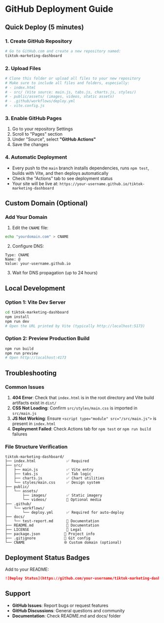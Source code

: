 # GitHub Deployment Guide

## Quick Deploy (5 minutes)

### 1. Create GitHub Repository
```bash
# Go to GitHub.com and create a new repository named:
tiktok-marketing-dashboard
```

### 2. Upload Files
```bash
# Clone this folder or upload all files to your new repository
# Make sure to include all files and folders, especially:
# - index.html
# - src/ (Vite source: main.js, tabs.js, charts.js, styles/)
# - public/assets/ (images, videos, static assets)
# - .github/workflows/deploy.yml
# - vite.config.js
```

### 3. Enable GitHub Pages
1. Go to your repository Settings
2. Scroll to "Pages" section
3. Under "Source", select **"GitHub Actions"**
4. Save the changes

### 4. Automatic Deployment
- Every push to the `main` branch installs dependencies, runs `npm test`, builds with Vite, and then deploys automatically
- Check the "Actions" tab to see deployment status
- Your site will be live at: `https://your-username.github.io/tiktok-marketing-dashboard`

## Custom Domain (Optional)

### Add Your Domain
1. Edit the `CNAME` file:
```bash
echo "yourdomain.com" > CNAME
```

2. Configure DNS:
```
Type: CNAME
Name: @
Value: your-username.github.io
```

3. Wait for DNS propagation (up to 24 hours)

## Local Development

### Option 1: Vite Dev Server
```bash
cd tiktok-marketing-dashboard
npm install
npm run dev
# Open the URL printed by Vite (typically http://localhost:5173)
```

### Option 2: Preview Production Build
```bash
npm run build
npm run preview
# Open http://localhost:4173
```

## Troubleshooting

### Common Issues
1. **404 Error**: Check that `index.html` is in the root directory and Vite build artifacts exist in `dist/`
2. **CSS Not Loading**: Confirm `src/styles/main.css` is imported in `src/main.js`
3. **JS Not Working**: Ensure `<script type="module" src="/src/main.js">` is present in `index.html`
4. **Deployment Failed**: Check Actions tab for `npm test` or `npm run build` failures

### File Structure Verification
```
tiktok-marketing-dashboard/
├── index.html              ✅ Required
├── src/
│   ├── main.js             ✅ Vite entry
│   ├── tabs.js             ✅ Tab logic
│   ├── charts.js           ✅ Chart utilities
│   └── styles/main.css     ✅ Design system
├── public/
│   └── assets/
│       ├── images/         ✅ Static imagery
│       └── videos/         🎥 Optional media
├── .github/
│   └── workflows/
│       └── deploy.yml      ✅ Required for auto-deploy
├── docs/
│   └── test-report.md      📄 Documentation
├── README.md               📄 Documentation
├── LICENSE                 📄 Legal
├── package.json           📄 Project info
├── .gitignore             🔧 Git config
└── CNAME                  🌐 Custom domain (optional)
```

## Deployment Status Badges

Add to your README:
```markdown
![Deploy Status](https://github.com/your-username/tiktok-marketing-dashboard/actions/workflows/deploy.yml/badge.svg)
```

## Support

- **GitHub Issues**: Report bugs or request features
- **GitHub Discussions**: General questions and community
- **Documentation**: Check README.md and docs/ folder

